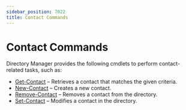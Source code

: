 ```yaml
---
sidebar_position: 7022
title: Contact Commands
---
```


# Contact Commands

Directory Manager provides the following cmdlets to perform contact-related tasks, such as:

* [Get-Contact](GetContact "Get-Contact") – Retrieves a contact that matches the given criteria.
* [New-Contact](NewContact "New-Contact") – Creates a new contact.
* [Remove-Contact](RemoveContact "Remove-Contact") – Removes a contact from the directory.
* [Set-Contact](SetContact "Set-Contact") – Modifies a contact in the directory.